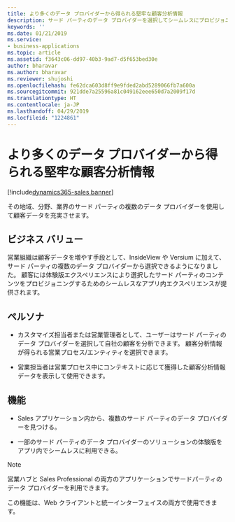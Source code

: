 ```yaml
---
title: より多くのデータ プロバイダーから得られる堅牢な顧客分析情報
description: サード パーティのデータ プロバイダーを選択してシームレスにプロビジョニングすることで、堅牢な顧客分析情報を入手します。
keywords: ''
ms.date: 01/21/2019
ms.service:
- business-applications
ms.topic: article
ms.assetid: f3643c06-dd97-40b3-9ad7-d5f653bed30e
author: bharavar
ms.author: bharavar
ms.reviewer: shujoshi
ms.openlocfilehash: fe62dca603d8ff9e9fded2abd5289066fb7a600a
ms.sourcegitcommit: 921dde7a25596a81c049162eee650d7a2009f17d
ms.translationtype: HT
ms.contentlocale: ja-JP
ms.lasthandoff: 04/29/2019
ms.locfileid: "1224861"
---
```

#  <a name="robust-customer-insights-from-more-data-providers"></a>より多くのデータ プロバイダーから得られる堅牢な顧客分析情報 
[!include[dynamics365-sales banner](../includes/dynamics365-sales.md)]



その地域、分野、業界のサード パーティの複数のデータ プロバイダーを使用して顧客データを充実させます。 

## <a name="business-value"></a>ビジネス バリュー

営業組織は顧客データを増やす手段として、InsideView や Versium に加えて、サード パーティの複数のデータ プロバイダーから選択できるようになりました。 顧客には体験版エクスペリエンスにより選択したサード パーティのコンテンツをプロビジョニングするためのシームレスなアプリ内エクスペリエンスが提供されます。

## <a name="persona"></a>ペルソナ

-   カスタマイズ担当者または営業管理者として、ユーザーはサード パーティのデータ プロバイダーを選択して自社の顧客を分析できます。 顧客分析情報が得られる営業プロセス/エンティティを選択できます。

-   営業担当者は営業プロセス中にコンテキストに応じて獲得した顧客分析情報データを表示して使用できます。

## <a name="features"></a>機能

-   Sales アプリケーション内から、複数のサード パーティのデータ プロバイダーを見つける。

-   一部のサード パーティのデータ プロバイダーのソリューションの体験版をアプリ内でシームレスに利用できる。


> [!NOTE]
> 営業ハブと Sales Professional の両方のアプリケーションでサードパーティのデータ プロバイダーを利用できます。
>
> この機能は、Web クライアントと統一インターフェイスの両方で使用できます。 
